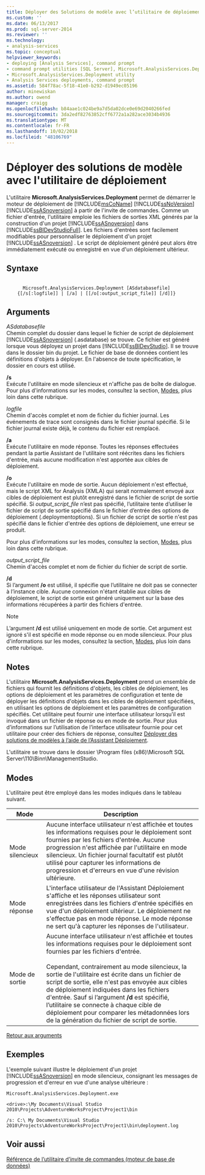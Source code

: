```yaml
---
title: Déployer des Solutions de modèle avec l’utilitaire de déploiement | Microsoft Docs
ms.custom: ''
ms.date: 06/13/2017
ms.prod: sql-server-2014
ms.reviewer: ''
ms.technology:
- analysis-services
ms.topic: conceptual
helpviewer_keywords:
- deploying [Analysis Services], command prompt
- command prompt utilities [SQL Server], Microsoft.AnalysisServices.Deployment
- Microsoft.AnalysisServices.Deployment utility
- Analysis Services deployments, command prompt
ms.assetid: 584f78ac-5f18-41e0-b292-d1949ec05196
author: minewiskan
ms.author: owend
manager: craigg
ms.openlocfilehash: b84aae1c024be9a7d5da02dce0e69d2040266fed
ms.sourcegitcommit: 3da2edf82763852cff6772a1a282ace3034b4936
ms.translationtype: MT
ms.contentlocale: fr-FR
ms.lasthandoff: 10/02/2018
ms.locfileid: "48106769"
---
```

# <a name="deploy-model-solutions-with-the-deployment-utility"></a>Déployer des solutions de modèle avec l'utilitaire de déploiement
  L'utilitaire **Microsoft.AnalysisServices.Deployment** permet de démarrer le moteur de déploiement de [!INCLUDE[msCoName](../../includes/msconame-md.md)] [!INCLUDE[ssNoVersion](../../includes/ssnoversion-md.md)] [!INCLUDE[ssASnoversion](../../includes/ssasnoversion-md.md)] à partir de l'invite de commandes. Comme un fichier d'entrée, l'utilitaire emploie les fichiers de sorties XML générés par la construction d'un projet [!INCLUDE[ssASnoversion](../../includes/ssasnoversion-md.md)] dans [!INCLUDE[ssBIDevStudioFull](../../includes/ssbidevstudiofull-md.md)]. Les fichiers d'entrées sont facilement modifiables pour personnaliser le déploiement d'un projet [!INCLUDE[ssASnoversion](../../includes/ssasnoversion-md.md)] . Le script de déploiement généré peut alors être immédiatement exécuté ou enregistré en vue d'un déploiement ultérieur.  
  
## <a name="syntax"></a>Syntaxe  
  
```  
  
      Microsoft.AnalysisServices.Deployment [ASdatabasefile]   
    {[/s[:logfile]] | [/a] | [[/o[:output_script_file]] [/d]]}  
```  
  
##  <a name="Arguments"></a> Arguments  
 *ASdatabasefile*  
 Chemin complet du dossier dans lequel le fichier de script de déploiement [!INCLUDE[ssASnoversion](../../includes/ssasnoversion-md.md)] (.asdatabase) se trouve. Ce fichier est généré lorsque vous déployez un projet dans [!INCLUDE[ssBIDevStudio](../../includes/ssbidevstudio-md.md)]. Il se trouve dans le dossier bin du projet. Le fichier de base de données contient les définitions d'objets à déployer. En l'absence de toute spécification, le dossier en cours est utilisé.  
  
 **/s**  
 Exécute l'utilitaire en mode silencieux et n'affiche pas de boîte de dialogue. Pour plus d'informations sur les modes, consultez la section, [Modes](#Modes), plus loin dans cette rubrique.  
  
 *logfile*  
 Chemin d'accès complet et nom de fichier du fichier journal. Les événements de trace sont consignés dans le fichier journal spécifié. Si le fichier journal existe déjà, le contenu du fichier est remplacé.  
  
 **/a**  
 Exécute l'utilitaire en mode réponse. Toutes les réponses effectuées pendant la partie Assistant de l'utilitaire sont réécrites dans les fichiers d'entrée, mais aucune modification n'est apportée aux cibles de déploiement.  
  
 **/o**  
 Exécute l'utilitaire en mode de sortie. Aucun déploiement n'est effectué, mais le script XML for Analysis (XMLA) qui serait normalement envoyé aux cibles de déploiement est plutôt enregistré dans le fichier de script de sortie spécifié. Si *output_script_file* n’est pas spécifié, l’utilitaire tente d’utiliser le fichier de script de sortie spécifié dans le fichier d’entrée des options de déploiement (.deploymentoptions). Si un fichier de script de sortie n'est pas spécifié dans le fichier d'entrée des options de déploiement, une erreur se produit.  
  
 Pour plus d'informations sur les modes, consultez la section, [Modes](#Modes), plus loin dans cette rubrique.  
  
 *output_script_file*  
 Chemin d'accès complet et nom de fichier du fichier de script de sortie.  
  
 **/d**  
 Si l’argument **/o** est utilisé, il spécifie que l’utilitaire ne doit pas se connecter à l’instance cible. Aucune connexion n'étant établie aux cibles de déploiement, le script de sortie est généré uniquement sur la base des informations récupérées à partir des fichiers d'entrée.  
  
> [!NOTE]  
>  L’argument **/d** est utilisé uniquement en mode de sortie. Cet argument est ignoré s'il est spécifié en mode réponse ou en mode silencieux. Pour plus d'informations sur les modes, consultez la section, [Modes](#Modes), plus loin dans cette rubrique.  
  
## <a name="remarks"></a>Notes  
 L'utilitaire **Microsoft.AnalysisServices.Deployment** prend un ensemble de fichiers qui fournit les définitions d'objets, les cibles de déploiement, les options de déploiement et les paramètres de configuration et tente de déployer les définitions d'objets dans les cibles de déploiement spécifiées, en utilisant les options de déploiement et les paramètres de configuration spécifiés. Cet utilitaire peut fournir une interface utilisateur lorsqu'il est invoqué dans un fichier de réponse ou en mode de sortie. Pour plus d’informations sur l’utilisation de l’interface utilisateur fournie pour cet utilitaire pour créer des fichiers de réponse, consultez [Déployer des solutions de modèles à l’aide de l’Assistant Déploiement](deploy-model-solutions-using-the-deployment-wizard.md).  
  
 L'utilitaire se trouve dans le dossier \Program files (x86)\Microsoft SQL Server\110\Binn\ManagementStudio.  
  
##  <a name="Modes"></a> Modes  
 L'utilitaire peut être employé dans les modes indiqués dans le tableau suivant.  
  
|Mode|Description|  
|----------|-----------------|  
|Mode silencieux|Aucune interface utilisateur n'est affichée et toutes les informations requises pour le déploiement sont fournies par les fichiers d'entrée. Aucune progression n'est affichée par l'utilitaire en mode silencieux. Un fichier journal facultatif est plutôt utilisé pour capturer les informations de progression et d'erreurs en vue d'une révision ultérieure.|  
|Mode réponse|L'interface utilisateur de l'Assistant Déploiement s'affiche et les réponses utilisateur sont enregistrées dans les fichiers d'entrée spécifiés en vue d'un déploiement ultérieur. Le déploiement ne s'effectue pas en mode réponse. Le mode réponse ne sert qu'à capturer les réponses de l'utilisateur.|  
|Mode de sortie|Aucune interface utilisateur n'est affichée et toutes les informations requises pour le déploiement sont fournies par les fichiers d'entrée.<br /><br /> Cependant, contrairement au mode silencieux, la sortie de l'utilitaire est écrite dans un fichier de script de sortie, elle n'est pas envoyée aux cibles de déploiement indiquées dans les fichiers d'entrée. Sauf si l’argument **/d** est spécifié, l’utilitaire se connecte à chaque cible de déploiement pour comparer les métadonnées lors de la génération du fichier de script de sortie.|  
  
 [Retour aux arguments](#Arguments)  
  
## <a name="examples"></a>Exemples  
 L'exemple suivant illustre le déploiement d'un projet [!INCLUDE[ssASnoversion](../../includes/ssasnoversion-md.md)] en mode silencieux, consignant les messages de progression et d'erreur en vue d'une analyse ultérieure :  
  
 `Microsoft.AnalysisServices.Deployment.exe`  
  
 `<drive>:\My Documents\Visual Studio 2010\Projects\AdventureWorksProject\Project1\bin`  
  
 `/s: C:\ My Documents\Visual Studio 2010\Projects\AdventureWorksProject\Project1\bin\deployment.log`  
  
## <a name="see-also"></a>Voir aussi  
 [Référence de l’utilitaire d’invite de commandes &#40;moteur de base de données&#41;](../../tools/command-prompt-utility-reference-database-engine.md)  
  
  
